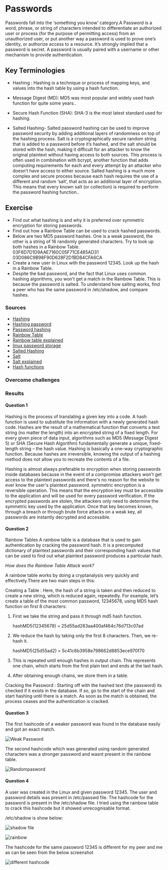 # Passwords
Passwords fall into the ‘something you know’ category.A Password is a word, phrase, or string of characters intended to differentiate an authorized user or process (for the purpose of permitting access) from an unauthorized user, or put another way a password is used to prove one’s identity, or authorize access to a resource. It’s strongly implied that a password is secret. A password is usually paired with a username or other mechanism to provide authentication.



## Key Terminologies
* Hashing : Hashing is a technique or process of mapping keys, and values into the hash table by using a hash function. 

* Message Digest (MD): MD5 was most popular and widely used hash function for quite some years..

* Secure Hash Function (SHA): SHA-3 is the most latest standard used for hashing.

* Salted Hashing- Salted password hashing can be used to improve password security by adding additional layers of randomness on top of the hashing process. Salt is a cryptographically secure random string that is added to a password before it’s hashed, and the salt should be stored with the hash, making it difficult for an attacker to know the original plaintext without having access to both sources. This process is often used in combination with bcrypt, another function that adds computing requirements for each and every attempt by an attacker who doesn’t have access to either source. Salted hashing is a much more complex and secure process because each hash requires the use of a different and random ‘salt’, that acts as an additional layer of encryption. This means that every known salt (or collection) is required to perform the password hashing function..

## Exercise 

- Find out what hashing is and why it is preferred over symmetric encryption for storing passwords.
- Find out how a Rainbow Table can be used to crack hashed passwords.
- Below are two MD5 password hashes. One is a weak password, the other is a string of 16 randomly generated characters. Try to look up both hashes in a Rainbow Table.
03F6D7D1D9AAE7160C05F71CE485AD31
03D086C9B98F90D628F2D1BD84CFA6CA
- Create a new user in Linux with the password 12345. Look up the hash in a Rainbow Table.
- Despite the bad password, and the fact that Linux uses common hashing algorithms, you won’t get a match in the Rainbow Table. This is because the password is salted. To understand how salting works, find a peer who has the same password in /etc/shadow, and compare hashes.













### Sources

* [Hashing](https://heimdalsecurity.com/blog/what-is-hashing/)
* [Hashing password ](https://www.csoonline.com/article/3602698/hashing-explained-why-its-your-best-bet-to-protect-stored-passwords.html#:~:text=Hashing%20is%20a%20cryptographic%20process%20that%20can%20be,validate%20files%2C%20documents%20and%20other%20types%20of%20data.)
* [Password hashing](https://www.darkreading.com/risk/safely-storing-user-passwords-hashing-vs-encrypting)
* [Rainbow Table](https://www.geeksforgeeks.org/understanding-rainbow-table-attack/#:~:text=A%20rainbow%20table%20is%20a%20database%20that%20is,out%20what%20plaintext%20password%20produces%20a%20particular%20hash.)
* [Rainbow table explained](https://sugermint.com/rainbow-tables-for-cracking-passwords/)
* [linux password storage](https://linuxhint.com/where_and_how_are_passwords_stored_on_linux/)
* [Salted Hashing](https://www.geeksforgeeks.org/what-is-salted-password-hashing/#:~:text=Salt%20is%20a%20cryptographically%20secure%20random%20string%20that,original%20plaintext%20without%20having%20access%20to%20both%20sources.)
* [Salt](https://auth0.com/blog/adding-salt-to-hashing-a-better-way-to-store-passwords/)
* [ Salt explained ](https://auth0.com/blog/adding-salt-to-hashing-a-better-way-to-store-passwords/)
* [Hash functions](https://www.tutorialspoint.com/cryptography/cryptography_hash_functions.htm)



### Overcome challenges
 

 ### Results

 #### Question 1

Hashing is the process of translating a given key into a code. A hash function is used to substitute the information with a newly generated hash code.
Hashes are the result of a mathematical function that converts a text string (no matter the length) into an encrypted string of a fixed length. For every given piece of data input, algorithms such as MD5 (Message Digest 5) or SHA (Secure Hash Algorithm) fundamentally generate a unique, fixed-length string – the hash value.
Hashing is basically a one-way cryptographic function. Because hashes are irreversible, knowing the output of a hashing method does not allow you to recreate the contents of a file.

Hashing is almost always preferable to encryption when storing passwords inside databases because in the event of a compromise attackers won't get access to the plaintext passwords and there's no reason for the website to ever know the user's plaintext password. 
symmetric encryption is a reversible operation. This means that the encryption key must be accessible to the application and will be used for every password verification.
If the encrypted passwords are stolen, the attackers only need to determine the symmetric key used by the application. Once that key becomes known, through a breach or through brute force attacks on a weak key, all passwords are instantly decrypted and accessible. 

 #### Question 2

 Rainbow Tables
 A rainbow table is a database that is used to gain authentication by cracking the password hash. It is a precomputed dictionary of plaintext passwords and their corresponding hash values that can be used to find out what plaintext password produces a particular hash.

 *How does the Rainbow Table Attack work?*

 A rainbow table works by doing a cryptanalysis very quickly and effectively.There are two main steps in this: 

 Creating a Table : Here, the hash of a string is taken and then reduced to create a new string, which is reduced again, repeatedly.
 For example, let’s create a table of the most common password, 12345678, using MD5 hash function on first 8 characters: 

1. First we take the string and pass it through md5 hash function. 

    hashMD5(12345678) = 25d55ad283aa400af464c76d713c07ad

2. We reduce the hash by taking only the first 8 characters. Then, we re-hash it. 

    hashMD5(25d55ad2) = 5c41c6b3958e798662d8853ece970f70

3. This is repeated until enough hashes in output chain. This represents one chain, which starts from the first plain text and ends at the last hash.

4. After obtaining enough chains, we store them in a table.

Cracking the Password : Starting off with the hashed text (the password) its checked if it exists in the database. If so, go to the start of the chain and start hashing until there is a match. As soon as the match is obtained, the process ceases and the authentication is cracked. 

 #### Question 3

 The first hashcode  of a weaker password was found in the database easily and got an exact match.


 ![Weak Password](../00_includes/Security/SEC-07/Rainbowweakpassword.png)

The second hashcode which was generated using random generated characters was a stronger password and wasnt present in the rainbow table.

![Randompasword](../00_includes/Security/SEC-07/rainbowstrongpassword.png)


 
 #### Question 4 

 A user was created in the Linux and given password 12345. The user and password details was present in /etc/passwd file. The hashcode for the password is present in the /etc/shadow file. I tried using the rainbow table to crack this hashcode but it showed unrecognisable format.

 /etc/shadow is show below:




 ![shadow file](../00_includes/Security/SEC-07/etcshadow.png)


![rainbow](../00_includes/Security/SEC-07/rainbowunrecognised.png)

The hashcode for the same password 12345 is different for my peer and me as can be seen from the below screenshot

![different hashcode](../00_includes/Security/SEC-07/DifferentHashcodes.png)





